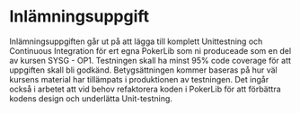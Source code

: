 # Inlämningsuppgift

Inlämningsuppgiften går ut på att lägga till komplett Unittestning och Continuous Integration för ert egna PokerLib som ni produceade som en del av kursen SYSG - OP1. Testningen skall ha minst 95% code coverage för att uppgiften skall bli godkänd. Betygsättningen kommer baseras på hur väl kursens material har tillämpats i produktionen av testningen. Det ingår också i arbetet att vid behov refaktorera koden i PokerLib för att förbättra kodens design och underlätta Unit-testning.  